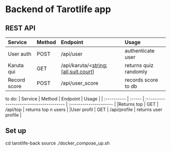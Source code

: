 # Backend of Tarotlife app

## REST API

| Service     | Method | Endpoint                                | Usage                  | 
| :---------- | :----- | :-------------------------------------- | :--------------------- | 
| User auth   | POST   | /api/user                               | authenticate user      | 
| Karuta qui  | GET    | /api/karuta/<<string:[all,suit,court]>  | returns quiz randomly  | 
| Record score| POST   | /api/user_score                         | records score to db    | 
 
to do: 
| Service     | Method | Endpoint                                | Usage                  | 
| :---------- | :----- | :-------------------------------------- | :--------------------- | 
|Returns top  | GET    | /api/top                                | returns top n users    | 
|User profil  | GET    | /api/profile                            | returns user profile   | 


## Set up

cd tarotlife-back
source ./docker_compose_up.sh

